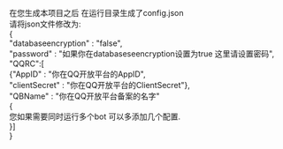 在您生成本项目之后 在运行目录生成了config.json<br>
请将json文件修改为:<br>
{<br>
    "databaseencryption" : "false",<br>
    "password" : "如果你在databaseseencryption设置为true 这里请设置密码",<br>
    "QQRC":[<br>
    {"AppID" :  "你在QQ开放平台的AppID",<br>
    "clientSecret" : "你在QQ开放平台的ClientSecret"},<br>
    "QBName" : "你在QQ开放平台备案的名字"<br>
    {<br>
    您如果需要同时运行多个bot 可以多添加几个配置.<br>
    }]<br>
}<br>
